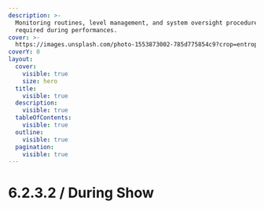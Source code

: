 ```yaml
---
description: >-
  Monitoring routines, level management, and system oversight procedures
  required during performances.
cover: >-
  https://images.unsplash.com/photo-1553873002-785d775854c9?crop=entropy&cs=srgb&fm=jpg&ixid=M3wxOTcwMjR8MHwxfHNlYXJjaHwzfHxlbGVjdHJpY3xlbnwwfHx8fDE3NDY3NjAyNzl8MA&ixlib=rb-4.1.0&q=85
coverY: 0
layout:
  cover:
    visible: true
    size: hero
  title:
    visible: true
  description:
    visible: true
  tableOfContents:
    visible: true
  outline:
    visible: true
  pagination:
    visible: true
---
```


# 6.2.3.2 / During Show

##

